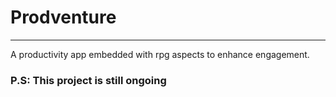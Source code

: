 # Prodventure
___

A productivity app embedded with rpg aspects to enhance engagement.

### P.S: This project is still ongoing
